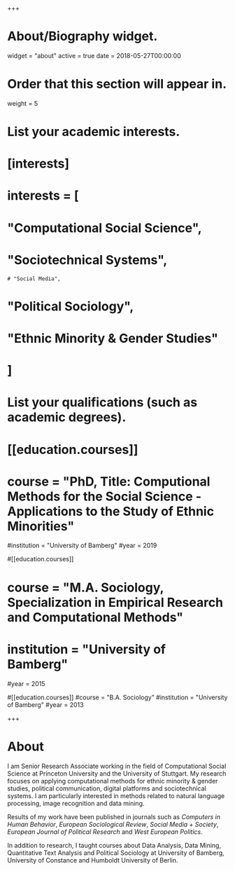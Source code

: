 +++
# About/Biography widget.
widget = "about"
active = true
date = 2018-05-27T00:00:00

# Order that this section will appear in.
weight = 5

# List your academic interests.
# [interests]
#   interests = [
#     "Computational Social Science",
  #   "Sociotechnical Systems",
    # "Social Media",
  #   "Political Sociology",
  #   "Ethnic Minority & Gender Studies"
  # ]

# List your qualifications (such as academic degrees).

# [[education.courses]]
 # course = "PhD, Title: Computional Methods for the Social Science - Applications to the Study of Ethnic Minorities"
  #institution = "University of Bamberg"
  #year = 2019

 #[[education.courses]]
#  course = "M.A. Sociology, Specialization in Empirical Research and Computational Methods"
 # institution = "University of Bamberg"
  #year = 2015
  
 #[[education.courses]]
  #course = "B.A. Sociology"
  #institution = "University of Bamberg"
  #year = 2013

+++

# About

I am Senior Research Associate working in the field of Computational Social Science at Princeton University and the University of Stuttgart. My research focuses on applying computational methods for ethnic minority & gender studies, political communication, digital platforms and sociotechnical systems. I am particularly interested in methods related to natural language processing, image recognition and data mining.

Results of my work have been published in journals such as *Computers in Human Behavior*, *European Sociological Review*, *Social Media + Society*, *European Journal of Political Research* and *West European Politics*.

In addition to research, I taught courses about Data Analysis, Data Mining, Quantitative Text Analysis and Political Sociology at University of Bamberg, University of Constance and Humboldt University of Berlin.
